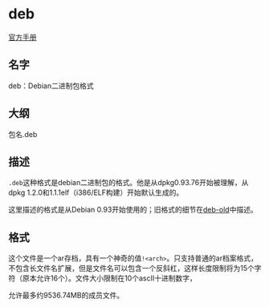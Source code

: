 # deb

[官方手册](https://manpages.debian.org/buster/dpkg-dev/deb.5.en.html)

## 名字

deb：Debian二进制包格式

## 大纲

包名.deb

## 描述

`.deb`这种格式是debian二进制包的格式。他是从dpkg0.93.76开始被理解，从dpkg 1.2.0和1.1.1elf（i386/ELF构建）开始默认生成的。

这里描述的格式是从Debian 0.93开始使用的；旧格式的细节在[deb-old](deb-old)中描述。

## 格式

这个文件是一个ar存档，具有一个神奇的值`!<arch>`。只支持普通的ar档案格式，不包含长文件名扩展，但是文件名可以包含一个反斜杠，这样长度限制将为15个字符（原本允许16个）。文件大小限制在10个ascII十进制数字，

允许最多约9536.74MB的成员文件。